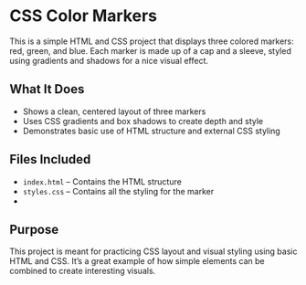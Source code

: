 # CSS Color Markers

This is a simple HTML and CSS project that displays three colored markers: red, green, and blue. Each marker is made up of a cap and a sleeve, styled using gradients and shadows for a nice visual effect.

## What It Does

- Shows a clean, centered layout of three markers
- Uses CSS gradients and box shadows to create depth and style
- Demonstrates basic use of HTML structure and external CSS styling

## Files Included

- `index.html` – Contains the HTML structure
- `styles.css` – Contains all the styling for the marker
- 
## Purpose

This project is meant for practicing CSS layout and visual styling using basic HTML and CSS. It’s a great example of how simple elements can be combined to create interesting visuals.

